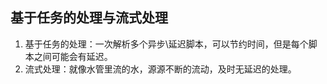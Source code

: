 ## 基于任务的处理与流式处理

1. 基于任务的处理：一次解析多个异步\延迟脚本，可以节约时间，但是每个脚本之间可能会有延迟。
2. 流式处理：就像水管里流的水，源源不断的流动，及时无延迟的处理。
